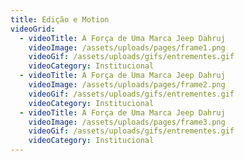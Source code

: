 ```yaml
---
title: Edição e Motion
videoGrid:
  - videoTitle: A Força de Uma Marca Jeep Dahruj
    videoImage: /assets/uploads/pages/frame1.png
    videoGif: /assets/uploads/gifs/entrementes.gif
    videoCategory: Institucional
  - videoTitle: A Força de Uma Marca Jeep Dahruj
    videoImage: /assets/uploads/pages/frame2.png
    videoGif: /assets/uploads/gifs/entrementes.gif
    videoCategory: Institucional  
  - videoTitle: A Força de Uma Marca Jeep Dahruj
    videoImage: /assets/uploads/pages/frame3.png
    videoGif: /assets/uploads/gifs/entrementes.gif
    videoCategory: Institucional  
---
```

